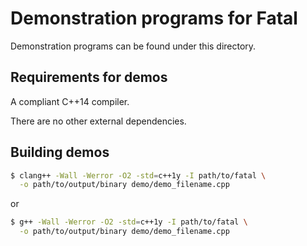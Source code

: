 # Demonstration programs for Fatal
Demonstration programs can be found under this directory.


## Requirements for demos
A compliant C++14 compiler.

There are no other external dependencies.


## Building demos
```sh
$ clang++ -Wall -Werror -O2 -std=c++1y -I path/to/fatal \
  -o path/to/output/binary demo/demo_filename.cpp
```
or
```sh
$ g++ -Wall -Werror -O2 -std=c++1y -I path/to/fatal \
  -o path/to/output/binary demo/demo_filename.cpp
```
